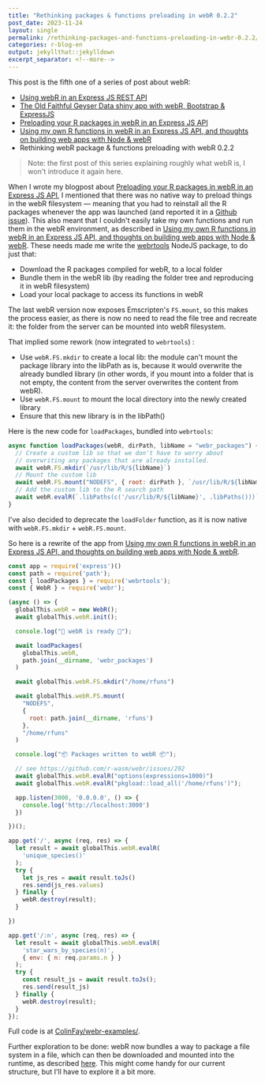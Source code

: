 ```yaml
---
title: "Rethinking packages & functions preloading in webR 0.2.2"
post_date: 2023-11-24
layout: single
permalink: /rethinking-packages-and-functions-preloading-in-webr-0.2.2/
categories: r-blog-en
output: jekyllthat::jekylldown
excerpt_separator: <!--more-->
---
```


This post is the fifth one of a series of post about webR:

+ [Using webR in an Express JS REST API](/calling-webr-from-expressjs/)
+ [The Old Faithful Geyser Data shiny app with webR, Bootstrap & ExpressJS](/old-faithful-express-bootstrap-webr/)
+ [Preloading your R packages in webR in an Express JS API](/preloading-your-r-packages-in-webr-in-an-express-js-api/)
+ [Using my own R functions in webR in an Express JS API, and thoughts on building web apps with Node & webR](/using-own-functions-in-webr-node-js/)
+ Rethinking webR package & functions preloading with webR 0.2.2

> Note: the first post of this series explaining roughly what webR is, I won't introduce it again here.

When I wrote my blogpost about [Preloading your R packages in webR in an Express JS API](/preloading-your-r-packages-in-webr-in-an-express-js-api/), I mentioned that there was no native way to preload things in the webR filesystem — meaning that you had to reinstall all the R packages whenever the app was launched (and reported it in a [Github issue](https://github.com/r-wasm/webr/issues/260)).
This also meant that I couldn't easily take my own functions and run them in the webR environment, as described in [Using my own R functions in webR in an Express JS API, and thoughts on building web apps with Node & webR](/using-own-functions-in-webr-node-js).
These needs made me write the [webrtools](https://www.npmjs.com/package/webrtools) NodeJS package, to do just that:

- Download the R packages compiled for webR, to a local folder
- Bundle them in the webR lib (by reading the folder tree and reproducing it in webR filesystem)
- Load your local package to access its functions in webR

The last webR version now exposes Emscripten's `FS.mount`, so this makes the process easier, as there is now no need to read the file tree and recreate it: the folder from the server can be mounted into webR filesystem.

That implied some rework (now integrated to `webrtools`) :

- Use `webR.FS.mkdir` to create a local lib: the module can't mount the package library into the libPath as is, because it would overwrite the already bundled library (in other words, if you mount into a folder that is not empty, the content from the server overwrites the content from webR).
- Use `webR.FS.mount` to mount the local directory into the newly created library
- Ensure that this new library is in the libPath()

Here is the new code for `loadPackages`, bundled into `webrtools`:

```javascript
async function loadPackages(webR, dirPath, libName = "webr_packages") {
  // Create a custom lib so that we don't have to worry about
  // overwriting any packages that are already installed.
  await webR.FS.mkdir(`/usr/lib/R/${libName}`)
  // Mount the custom lib
  await webR.FS.mount("NODEFS", { root: dirPath }, `/usr/lib/R/${libName}`);
  // Add the custom lib to the R search path
  await webR.evalR(`.libPaths(c('/usr/lib/R/${libName}', .libPaths()))`);
}
```

I've also decided to deprecate the `loadFolder` function, as it is now native with `webR.FS.mkdir` + `webR.FS.mount`.

So here is a rewrite of the app from [Using my own R functions in webR in an Express JS API, and thoughts on building web apps with Node & webR](/using-own-functions-in-webr-node-js/).

```javascript
const app = require('express')()
const path = require('path');
const { loadPackages } = require('webrtools');
const { WebR } = require('webr');

(async () => {
  globalThis.webR = new WebR();
  await globalThis.webR.init();

  console.log("🚀 webR is ready 🚀");

  await loadPackages(
    globalThis.webR,
    path.join(__dirname, 'webr_packages')
  )

  await globalThis.webR.FS.mkdir("/home/rfuns")

  await globalThis.webR.FS.mount(
    "NODEFS",
    {
      root: path.join(__dirname, 'rfuns')
    },
    "/home/rfuns"
  )

  console.log("📦 Packages written to webR 📦");

  // see https://github.com/r-wasm/webr/issues/292
  await globalThis.webR.evalR("options(expressions=1000)")
  await globalThis.webR.evalR("pkgload::load_all('/home/rfuns')");

  app.listen(3000, '0.0.0.0', () => {
    console.log('http://localhost:3000')
  })

})();

app.get('/', async (req, res) => {
  let result = await globalThis.webR.evalR(
    'unique_species()'
  );
  try {
    let js_res = await result.toJs()
    res.send(js_res.values)
  } finally {
    webR.destroy(result);
  }

})

app.get('/:n', async (req, res) => {
  let result = await globalThis.webR.evalR(
    'star_wars_by_species(n)',
    { env: { n: req.params.n } }
  );
  try {
    const result_js = await result.toJs();
    res.send(result_js)
  } finally {
    webR.destroy(result);
  }
});
```

Full code is at [ColinFay/webr-examples/](https://github.com/ColinFay/webr-examples/tree/main/webr-preload-funs).

Further exploration to be done: webR now bundles a way to package a file system in a file, which can then be downloaded and mounted into the runtime, as described [here](https://docs.r-wasm.org/webr/latest/mounting.html#emscripten-filesystem-images).
This might come handy for our current structure, but I'll have to explore it a bit more.